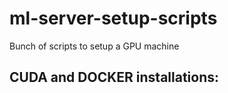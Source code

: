 # ml-server-setup-scripts
Bunch of scripts to setup a GPU machine

## CUDA and DOCKER installations:

